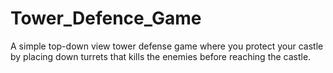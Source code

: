 # Tower_Defence_Game
A simple top-down view tower defense game where you protect your castle by placing down turrets that kills the enemies before reaching the castle.
